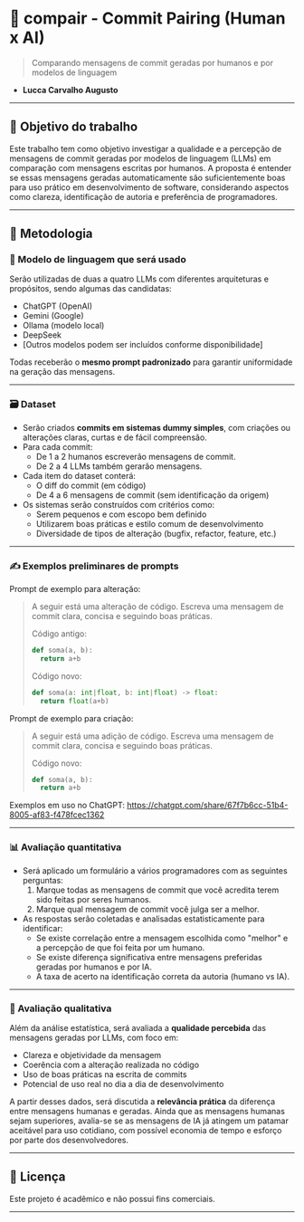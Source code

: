 # 🧠 compair - Commit Pairing (Human x AI)

> Comparando mensagens de commit geradas por humanos e por modelos de linguagem

- **Lucca Carvalho Augusto**

---

## 🎯 Objetivo do trabalho

Este trabalho tem como objetivo investigar a qualidade e a percepção de mensagens de commit geradas por modelos de linguagem (LLMs) em comparação com mensagens escritas por humanos. A proposta é entender se essas mensagens geradas automaticamente são suficientemente boas para uso prático em desenvolvimento de software, considerando aspectos como clareza, identificação de autoria e preferência de programadores.

---

## 🧪 Metodologia

### 🤖 Modelo de linguagem que será usado

Serão utilizadas de duas a quatro LLMs com diferentes arquiteturas e propósitos, sendo algumas das candidatas:

- ChatGPT (OpenAI)
- Gemini (Google)
- Ollama (modelo local)
- DeepSeek
- [Outros modelos podem ser incluídos conforme disponibilidade]

Todas receberão o **mesmo prompt padronizado** para garantir uniformidade na geração das mensagens.

---

### 🗃️ Dataset

- Serão criados **commits em sistemas dummy simples**, com criações ou alterações claras, curtas e de fácil compreensão.
- Para cada commit:
    - De 1 a 2 humanos escreverão mensagens de commit.
    - De 2 a 4 LLMs também gerarão mensagens.
- Cada item do dataset conterá:
    - O diff do commit (em código)
    - De 4 a 6 mensagens de commit (sem identificação da origem)
- Os sistemas serão construídos com critérios como:
    - Serem pequenos e com escopo bem definido
    - Utilizarem boas práticas e estilo comum de desenvolvimento
    - Diversidade de tipos de alteração (bugfix, refactor, feature, etc.)

---

### ✍️ Exemplos preliminares de prompts

Prompt de exemplo para alteração:
> A seguir está uma alteração de código. Escreva uma mensagem de commit clara, concisa e seguindo boas práticas.
>
> Código antigo:
> ```python
> def soma(a, b):
>   return a+b
> ```
> Código novo:
> ```python
> def soma(a: int|float, b: int|float) -> float:
>   return float(a+b)
> ```

Prompt de exemplo para criação:
> A seguir está uma adição de código. Escreva uma mensagem de commit clara, concisa e seguindo boas práticas.
>
> Código novo:
> ```python
> def soma(a, b):
>   return a+b
> ```

Exemplos em uso no ChatGPT: https://chatgpt.com/share/67f7b6cc-51b4-8005-af83-f478fcec1362

---

### 📊 Avaliação quantitativa

- Será aplicado um formulário a vários programadores com as seguintes perguntas:
    1. Marque todas as mensagens de commit que você acredita terem sido feitas por seres humanos.
    2. Marque qual mensagem de commit você julga ser a melhor.
- As respostas serão coletadas e analisadas estatisticamente para identificar:
    - Se existe correlação entre a mensagem escolhida como "melhor" e a percepção de que foi feita por um humano.
    - Se existe diferença significativa entre mensagens preferidas geradas por humanos e por IA.
    - A taxa de acerto na identificação correta da autoria (humano vs IA).

---

### 🧠 Avaliação qualitativa

Além da análise estatística, será avaliada a **qualidade percebida** das mensagens geradas por LLMs, com foco em:

- Clareza e objetividade da mensagem
- Coerência com a alteração realizada no código
- Uso de boas práticas na escrita de commits
- Potencial de uso real no dia a dia de desenvolvimento

A partir desses dados, será discutida a **relevância prática** da diferença entre mensagens humanas e geradas. Ainda que as mensagens humanas sejam superiores, avalia-se se as mensagens de IA já atingem um patamar aceitável para uso cotidiano, com possível economia de tempo e esforço por parte dos desenvolvedores.

---

## 📌 Licença

Este projeto é acadêmico e não possui fins comerciais.

---
